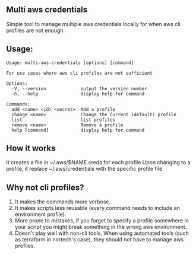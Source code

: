 ## Multi aws credentials

Simple tool to manage multiple aws credentials locally for when aws cli profiles are not enough

## Usage:

```
Usage: multi-aws-credentials [options] [command]

For use cases where aws cli profiles are not sufficient

Options:
  -V, --version             output the version number
  -h, --help                display help for command

Commands:
  add <name> <id> <secret>  Add a profile
  change <name>             Change the current (default) profile
  list                      list profiles
  remove <name>             Remove a profile
  help [command]            display help for command
```

## How it works

It creates a file in ~/.aws/$NAME.creds for each profile
Upon changing to a profile, it replace ~/.aws/credentials with the specific profile file

## Why not cli profiles?

1. It makes the commands more verbose.
2. It makes scripts less reusable (every command needs to include an environment profile).
3. More prone to mistakes, if you forget to specify a profile somewhere in your script you might break something in the wrong aws environment.
4. Doesn't play well with non-cli tools. When using automated tools (such as terraform in nortech's case), they should not have to manage aws profiles.
